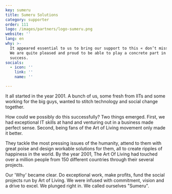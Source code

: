 ```yaml
---
key: sumeru
title: Sumeru Solutions
category: supporter
order: 111
logo: /images/partners/logo-sumeru.png
website: ''
lang: en
why: >-
  It appeared essential to us to bring our support to this « don’t miss » event.
  We are quite pleased and proud to be able to play a concrete part in its
  success.  
socials:
  - icon: ''
    link: ''
    name: ''

---
```

It all started in the year 2001. A bunch of us, some fresh from IITs and some working for the big guys, wanted to stitch technology and social change together.

How could we possibly do this successfully? Two things emerged. First, we had exceptional IT skills at hand and venturing out in a business made perfect sense. Second, being fans of the Art of Living movement only made it better.

They tackle the most pressing issues of the humanity, attend to them with great poise and design workable solutions for them, all to create ripples of happiness in the world. By the year 2001, The Art Of Living had touched over a million people from 150 different countries through their several projects.

Our 'Why' became clear. Do exceptional work, make profits, fund the social projects run by Art of Living. We were infused with commitment, vision and a drive to excel. We plunged right in. We called ourselves "Sumeru".
